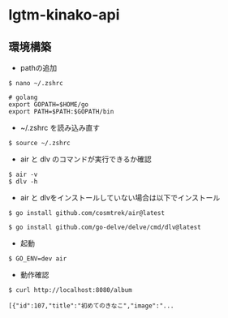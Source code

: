 # lgtm-kinako-api

## 環境構築

- pathの追加

```
$ nano ~/.zshrc
```

```
# golang
export GOPATH=$HOME/go
export PATH=$PATH:$GOPATH/bin
```

- ~/.zshrc を読み込み直す
```
$ source ~/.zshrc
```

- air と dlv のコマンドが実行できるか確認
```
$ air -v
$ dlv -h
```
- air と dlvをインストールしていない場合は以下でインストール

```
$ go install github.com/cosmtrek/air@latest
```

```
$ go install github.com/go-delve/delve/cmd/dlv@latest
```


- 起動
```
$ GO_ENV=dev air
```

- 動作確認

```
$ curl http://localhost:8080/album

[{"id":107,"title":"初めてのきなこ","image":"...
```
